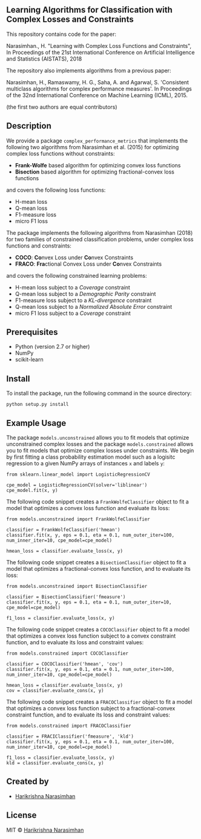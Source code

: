 ## Learning Algorithms for Classification with Complex Losses and Constraints 

This repository contains code for the paper:

Narasimhan., H. "Learning with Complex Loss Functions and Constraints", In Proceedings of the 21st International Conference on Artificial Intelligence and Statistics (AISTATS), 2018

The repository also implements algorithms from a previous paper:

Narasimhan, H., Ramaswamy, H. G., Saha, A. and Agarwal, S. 'Consistent multiclass algorithms for complex performance measures'. In Proceedings of the 32nd International Conference on Machine Learning (ICML), 2015.

(the first two authors are equal contributors)


## Description
We provide a package `complex_performance_metrics` that implements the following two algorithms from Narasimhan et al. (2015) for optimizing complex loss functions without constraints:
- **Frank-Wolfe** based algorithm for optimizing convex loss functions
- **Bisection** based algorithm for optimizing fractional-convex loss functions

and covers the following loss functions:
- H-mean loss
- Q-mean loss
- F1-measure loss
- micro F1 loss

The package implements the following algorithms from Narasimhan (2018) for two families of constrained classification problems, under complex loss functions and constraints:
- **COCO**: **Co**nvex Loss under **Co**nvex Constraints
- **FRACO**:  **Fra**ctional Convex Loss under **Co**nvex Constraints

and covers the following constrained learning problems:
- H-mean loss subject to a *Coverage* constraint
- Q-mean loss subject to a *Demographic Parity* constraint
- F1-measure loss subject to a *KL-divergence* constraint
- Q-mean loss subject to a *Normalized Absolute Error* constraint
- micro F1 loss subject to a *Coverage* constraint


## Prerequisites
- Python (version 2.7 or higher)
- NumPy
- scikit-learn


## Install
To install the package, run the following command in the source directory:
```
python setup.py install
```

## Example Usage
The package `models.unconstrained` allows you to fit models that optimize unconstrained complex losses and the package `models.constrained` allows you to  fit models that optimize complex losses under constraints. We begin by first fitting a class probability estimation model such as a logisitc regression to a given NumPy arrays of instances `x` and labels `y`:

```
from sklearn.linear_model import LogisticRegressionCV

cpe_model = LogisticRegressionCV(solver='liblinear')
cpe_model.fit(x, y)
```

The following code snippet creates a `FrankWolfeClassifier` object to fit a model that optimizes a convex loss function and evaluate its loss:
```
from models.unconstrained import FrankWolfeClassifier

classifier = FrankWolfeClassifier('hmean')
classifier.fit(x, y, eps = 0.1, eta = 0.1, num_outer_iter=100, num_inner_iter=10, cpe_model=cpe_model)

hmean_loss = classifier.evaluate_loss(x, y)
```

The following code snippet creates a `BisectionClassifier` object to fit a model that optimizes a fractional-convex loss function, and to evaluate its loss:
```
from models.unconstrained import BisectionClassifier

classifier = BisectionClassifier('fmeasure')
classifier.fit(x, y, eps = 0.1, eta = 0.1, num_outer_iter=10, cpe_model=cpe_model)

f1_loss = classifier.evaluate_loss(x, y)
```

The following code snippet creates a `COCOClassifier` object to fit a model that optimizes a convex loss function subject to a convex constraint function, and to evaluate its loss and constraint values:
```
from models.constrained import COCOClassifier

classifier = COCOClassifier('hmean', 'cov')
classifier.fit(x, y, eps = 0.1, eta = 0.1, num_outer_iter=100, num_inner_iter=10, cpe_model=cpe_model)

hmean_loss = classifier.evaluate_loss(x, y)
cov = classifier.evaluate_cons(x, y)
```

The following code snippet creates a `FRACOClassifier` object to fit a model that optimizes a convex loss function subject to a fractional-convex constraint function, and to evaluate its loss and constraint values:
```
from models.constrained import FRACOClassifier

classifier = FRACIClassifier('fmeasure', 'kld')
classifier.fit(x, y, eps = 0.1, eta = 0.1, num_outer_iter=100, num_inner_iter=10, cpe_model=cpe_model)

f1_loss = classifier.evaluate_loss(x, y)
kld = classifier.evaluate_cons(x, y)
```

## Created by

- [Harikrishna Narasimhan](https://sites.google.com/a/g.harvard.edu/harikrishna-narasimhan/home)


## License

MIT © [Harikrishna Narasimhan](https://sites.google.com/a/g.harvard.edu/harikrishna-narasimhan/home)
